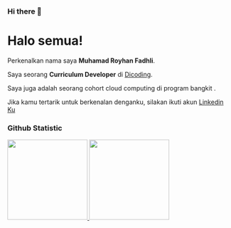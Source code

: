 ### Hi there 👋
# Halo semua! 

Perkenalkan nama saya **Muhamad Royhan Fadhli**.<br>

Saya seorang **Curriculum Developer** di [Dicoding](https://www.dicoding.com/).<br>

Saya juga adalah seorang cohort cloud computing di program bangkit .<br>

Jika kamu tertarik untuk berkenalan denganku, silakan ikuti akun <a href="https://www.linkedin.com/in/muhammad-royhan-fadhli-7b2aa5167/">Linkedin Ku </a>


### Github Statistic
<p align="left">
<a href="https://github.com/penuliscode">
  <img height="180em" src="https://github-readme-stats-eight-theta.vercel.app/api?username=penuliscode&show_icons=true&theme=algolia&include_all_commits=true&count_private=true"/>
  <img height="180em" src="https://github-readme-stats-eight-theta.vercel.app/api/top-langs/?username=penuliscode&layout=compact&layout=compact&theme=algolia"/>
</a>
</p>
